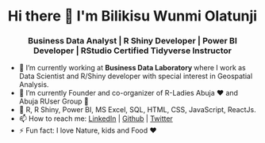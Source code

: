 <h1 align="center"> Hi there 👋 I'm Bilikisu Wunmi Olatunji</h1>
<h3 align="center"> Business Data Analyst | R Shiny Developer | Power BI Developer | RStudio Certified Tidyverse Instructor </h3>

- :office: I’m currently working at <b> Business Data Laboratory </b> where I work as Data Scientist and R/Shiny developer with special interest in Geospatial Analysis. 
- 🌱 I’m currently Founder and co-organizer of R-Ladies Abuja ♥ and Abuja RUser Group 🚀
- :briefcase: R, R Shiny, Power BI, MS Excel, SQL, HTML, CSS, JavaScript, ReactJs.
- 📫 How to reach me: <a href="https://www.linkedin.com/in/bilikisuaderinto/">LinkedIn</a> | <a href="https://github.com/BAderinto">Github</a> | <a href="https://twitter.com/qbwoa">Twitter</a>
- ⚡ Fun fact: I love Nature, kids and Food ♥ 

